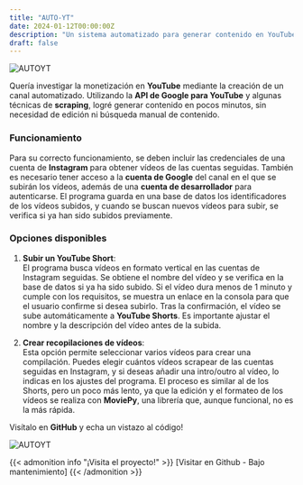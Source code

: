 ```yaml
---
title: "AUTO-YT"
date: 2024-01-12T00:00:00Z
description: "Un sistema automatizado para generar contenido en YouTube usando la API de Google y scraping."
draft: false
---
```

![AUTOYT](/PersonalWEB2.0/images/auto-yt.png)

Quería investigar la monetización en **YouTube** mediante la creación de un canal automatizado. Utilizando la **API de Google para YouTube** y algunas técnicas de **scraping**, logré generar contenido en pocos minutos, sin necesidad de edición ni búsqueda manual de contenido.

### Funcionamiento

Para su correcto funcionamiento, se deben incluir las credenciales de una cuenta de **Instagram** para obtener vídeos de las cuentas seguidas. También es necesario tener acceso a la **cuenta de Google** del canal en el que se subirán los vídeos, además de una **cuenta de desarrollador** para autenticarse. El programa guarda en una base de datos los identificadores de los vídeos subidos, y cuando se buscan nuevos vídeos para subir, se verifica si ya han sido subidos previamente.

### Opciones disponibles

1. **Subir un YouTube Short**:  
   El programa busca vídeos en formato vertical en las cuentas de Instagram seguidas. Se obtiene el nombre del vídeo y se verifica en la base de datos si ya ha sido subido. Si el vídeo dura menos de 1 minuto y cumple con los requisitos, se muestra un enlace en la consola para que el usuario confirme si desea subirlo. Tras la confirmación, el vídeo se sube automáticamente a **YouTube Shorts**. Es importante ajustar el nombre y la descripción del vídeo antes de la subida.

2. **Crear recopilaciones de vídeos**:  
   Esta opción permite seleccionar varios vídeos para crear una compilación. Puedes elegir cuántos vídeos scrapear de las cuentas seguidas en Instagram, y si deseas añadir una intro/outro al vídeo, lo indicas en los ajustes del programa. El proceso es similar al de los Shorts, pero un poco más lento, ya que la edición y el formateo de los vídeos se realiza con **MoviePy**, una librería que, aunque funcional, no es la más rápida.

Visítalo en **GitHub** y echa un vistazo al código!

![AUTOYT](/PersonalWEB2.0/images/autpyt.png)

{{< admonition info "¡Visita el proyecto!" >}}
[Visitar en Github - Bajo mantenimiento]
{{< /admonition >}}
